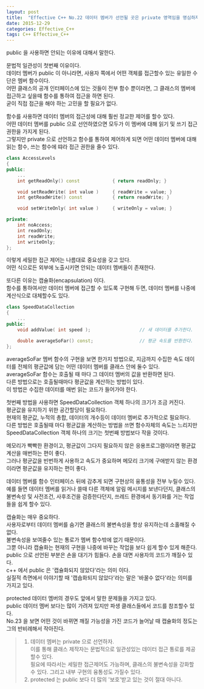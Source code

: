 ```yaml
---
layout: post
title:  "Effective C++ No.22 데이터 멤버가 선언될 곳은 private 영역임을 명심하자"
date: 2015-12-29
categories: Effective_C++
tags: C++ Effective_C++
---
```


public 을 사용하면 안되는 이유에 대해서 말한다.  

문법적 일관성이 첫번째 이유이다.  
데이터 멤버가 public 이 아니라면, 사용자 쪽에서 어떤 객체를 접근할수 있는 유일한 수단은 멤버 함수이다.  
어떤 클래스의 공개 인터페이스에 있는 것들이 전부 함수 뿐이라면, 그 클래스의 멤버에 접근하고 싶을때 함수를 통하여 접근을 하면 된다.  
굳이 직접 접근을 해야 하는 고민을 할 필요가 없다.  

함수를 사용하면 데이터 멤버의 접근성에 대해 훨씬 정교한 제어를 할수 있다.    
어떤 데이터 멤버를 public 으로 선언하였으면 모두가 이 멤버에 대해 읽기 및 쓰기 접근 권한을 가지게 된다.  
그렇지만 private 으로 선언하고 함수를 통하여 제어하게 되면 어떤 데이터 멤버에 대해 읽는 함수, 쓰는 함수에 땨라 접근 권한을 줄수 있다.  

```c++
class AccessLevels
{
public:
    ...
    int getReadOnly() const            { return readOnly; }

    void setReadWrite( int value )     { readWrite = value; }
    int getReadWrite() const           { return readWrite; }

    void setWriteOnly( int value )     { writeOnly = value; }

private:
    int noAccess;
    int readOnly;
    int readWrite;
    int writeOnly;
};
```

이렇게 세밀한 접근 제어는 나름대로 중요성을 갖고 있다.  
어떤 식으로든 외부에 노출시키면 안되는 데이터 멤버들이 존재한다.  

또다른 이유는 캡슐화(encapsulation) 이다.  
함수를 통하여서만 데이터 멤버에 접근할 수 있도록 구현해 두면, 데이터 멤버를 나중에 계산식으로 대체할수도 있다.  

```c++
class SpeedDataCollection
{
    ...
public:
    void addValue( int speed );                  // 새 데이터를 추가한다.  

    double averageSoFar() const;                 // 평균 속도를 반환한다.  
};
```

averageSoFar 멤버 함수의 구현을 보면 한가지 방법으로, 지금까지 수집한 속도 데이터를 전체의 평균값에 담는 어떤 데이터 멤버를 클래스 안에 둘수 있다.  
averageSoFar 함수는 호출될 때 마다 그 데이터 멤버의 값을 반환하면 된다.  
다른 방법으로는 호출될때마다 평균값을 계산하는 방법이 있다.  
이 방법은 수집한 데이터를 매번 읽는 코드가 들어가야 한다.  

첫번째 방법을 사용하면 SpeedDataCollection 객체 하나의 크기가 조금 커진다.  
평균값을 유지하기 위한 공간할당이 필요하다.  
현재의 평균값, 누적의 총합, 데이터의 개수등이 데이터 멤버로 추가적으로 필요하다.  
다른 방법은 호출될때 마다 평균값을 계산하는 방법을 쓰면 함수자체의 속도는 느리지만 SpeedDataCollection 객체 하나의 크기는 첫번째 방법보다 작을 것이다.  

메모리가 빡빡한 환경이고, 평균값이 그다지 필요하지 않은 응용프로그램이라면 평균값 계산을 매번하는 편이 좋다.  
그러나 평균값을 빈번하게 사용하고 속도가 중요하며 메모리 크기에 구애받지 않는 환경이라면 평균값을 유지하는 편이 좋다.  

데이터 멤버를 함수 인터페이스 뒤에 감추게 되면 구현상의 융통성을 전부 누릴수 있다.  
예를 들면 데이터 멤버를 읽거나 쓸때 다른 객체에 알림 메시지를 보낸다던지, 클래스의 불변속성 및 사전조건, 사후조건을 검증한다던지, 쓰레드 환경에서 동기화를 거는 작업들을 쉽게 할수 있다.  

캡슐화는 매우 중요하다.  
사용자로부터 데이터 멤버를 숨기면 클래스의 불변속성을 항상 유지하는데 소홀해질 수 없다.  
불변속성을 보여줄수 있는 통로가 멤버 함수밖에 없기 때문이다.  
그뿐 아니라 캡슐화는 현재의 구현을 나중에 바꾸는 작업을 보다 쉽게 할수 있게 해준다.  
public 으로 선언된 부분은 손을 대기가 힘들다.  손을 대면 사용자의 코드가 깨질수 있다.  
c++ 에서 public 은 '캡슐화되지 않았다'라는 의미 이다.  
실질적 측면에서 이야기할 때 '캡슙화되지 않았다'라는 말은 '바꿀수 없다'라는 의미를 가지고 있다.  

protected 데이터 멤버의 경우도 앞에서 말한 문제들을 가지고 있다.  
public 데이터 멤버 보다는 많이 가려져 있지만 파생 클래스들에서 코드를 참조할수 있다.  
No.23 을 보면 어떤 것이 바뀌면 깨질 가능성을 가진 코드가 늘어날 때 캡슐화의 정도는 그의 반비례해서 작아진다.  




> 1. 데이터 멤버는 private 으로 선언하자.  
>    이를 통해 클래스 제작자는 문법적으로 일관성있는 데이터 접근 통로를 제공할수 있다.  
>    필요에 따라서는 세밀한 접근제어도 가능하며, 클래스의 불변속성을 강화할 수 있다.
>    그리고 내부 구현의 융통성도 가질수 있다.  
> 2. protected 는 public 보다 더 많의 '보호'받고 있는 것이 절대 아니다.  
